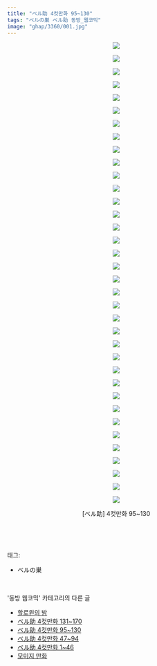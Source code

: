 ```yaml
---
title: "ベル助 4컷만화 95~130"
tags: "ベルの巣 ベル助 동방_웹코믹"
image: "ghap/3360/001.jpg"
---
```

<div class="article">
<p style="text-align: center; clear: none; float: none;"><img src="{{ site.nasurl }}/ghap/3360/001.jpg"/></p>
<p style="text-align: center; clear: none; float: none;"><img src="{{ site.nasurl }}/ghap/3360/002.jpg"/></p>
<p style="text-align: center; clear: none; float: none;"><img src="{{ site.nasurl }}/ghap/3360/003.jpg"/></p>
<p style="text-align: center; clear: none; float: none;"><img src="{{ site.nasurl }}/ghap/3360/004.jpg"/></p>
<p style="text-align: center; clear: none; float: none;"><img src="{{ site.nasurl }}/ghap/3360/005.jpg"/></p>
<p style="text-align: center; clear: none; float: none;"><img src="{{ site.nasurl }}/ghap/3360/006.jpg"/></p>
<p style="text-align: center; clear: none; float: none;"><img src="{{ site.nasurl }}/ghap/3360/007.jpg"/></p>
<p style="text-align: center; clear: none; float: none;"><img src="{{ site.nasurl }}/ghap/3360/008.jpg"/></p>
<p style="text-align: center; clear: none; float: none;"><img src="{{ site.nasurl }}/ghap/3360/009.jpg"/></p>
<p style="text-align: center; clear: none; float: none;"><img src="{{ site.nasurl }}/ghap/3360/010.jpg"/></p>
<p style="text-align: center; clear: none; float: none;"><img src="{{ site.nasurl }}/ghap/3360/011.jpg"/></p>
<p style="text-align: center; clear: none; float: none;"><img src="{{ site.nasurl }}/ghap/3360/012.jpg"/></p>
<p style="text-align: center; clear: none; float: none;"><img src="{{ site.nasurl }}/ghap/3360/013.jpg"/></p>
<p style="text-align: center; clear: none; float: none;"><img src="{{ site.nasurl }}/ghap/3360/014.jpg"/></p>
<p style="text-align: center; clear: none; float: none;"><img src="{{ site.nasurl }}/ghap/3360/015.jpg"/></p>
<p style="text-align: center; clear: none; float: none;"><img src="{{ site.nasurl }}/ghap/3360/016.jpg"/></p>
<p style="text-align: center; clear: none; float: none;"><img src="{{ site.nasurl }}/ghap/3360/017.jpg"/></p>
<p style="text-align: center; clear: none; float: none;"><img src="{{ site.nasurl }}/ghap/3360/018.jpg"/></p>
<p style="text-align: center; clear: none; float: none;"><img src="{{ site.nasurl }}/ghap/3360/019.jpg"/></p>
<p style="text-align: center; clear: none; float: none;"><img src="{{ site.nasurl }}/ghap/3360/020.jpg"/></p>
<p style="text-align: center; clear: none; float: none;"><img src="{{ site.nasurl }}/ghap/3360/021.jpg"/></p>
<p style="text-align: center; clear: none; float: none;"><img src="{{ site.nasurl }}/ghap/3360/022.jpg"/></p>
<p style="text-align: center; clear: none; float: none;"><img src="{{ site.nasurl }}/ghap/3360/023.jpg"/></p>
<p style="text-align: center; clear: none; float: none;"><img src="{{ site.nasurl }}/ghap/3360/024.jpg"/></p>
<p style="text-align: center; clear: none; float: none;"><img src="{{ site.nasurl }}/ghap/3360/025.jpg"/></p>
<p style="text-align: center; clear: none; float: none;"><img src="{{ site.nasurl }}/ghap/3360/026.jpg"/></p>
<p style="text-align: center; clear: none; float: none;"><img src="{{ site.nasurl }}/ghap/3360/027.jpg"/></p>
<p style="text-align: center; clear: none; float: none;"><img src="{{ site.nasurl }}/ghap/3360/028.jpg"/></p>
<p style="text-align: center; clear: none; float: none;"><img src="{{ site.nasurl }}/ghap/3360/029.jpg"/></p>
<p style="text-align: center; clear: none; float: none;"><img src="{{ site.nasurl }}/ghap/3360/030.jpg"/></p>
<p style="text-align: center; clear: none; float: none;"><img src="{{ site.nasurl }}/ghap/3360/031.jpg"/></p>
<p style="text-align: center; clear: none; float: none;"><img src="{{ site.nasurl }}/ghap/3360/032.jpg"/></p>
<p style="text-align: center; clear: none; float: none;"><img src="{{ site.nasurl }}/ghap/3360/033.jpg"/></p>
<p style="text-align: center; clear: none; float: none;"><img src="{{ site.nasurl }}/ghap/3360/034.jpg"/></p>
<p style="text-align: center; clear: none; float: none;"><img src="{{ site.nasurl }}/ghap/3360/035.jpg"/></p>
<p style="text-align: center; clear: none; float: none;"><img src="{{ site.nasurl }}/ghap/3360/036.jpg"/></p>
<p style="text-align: center; clear: none; float: none;">[ベル助] 4컷만화 95~130</p>
<p><br/></p>
</div><br/>
<div class="tagTrail">
<p>태그: </p>
<ul>
<li>ベルの巣</li>
</ul>
</div><br/>
<div class="another">
<p>'동방 웹코믹' 카테고리의 다른 글</p>
<ul>
<li><a href="/2017-06-09-ghap_3362">할로윈의 밤</a></li>
<li><a href="/2017-06-09-ghap_3361">ベル助 4컷만화 131~170</a></li>
<li><a href="/2017-06-09-ghap_3360">ベル助 4컷만화 95~130</a></li>
<li><a href="/2017-06-09-ghap_3359">ベル助 4컷만화 47~94</a></li>
<li><a href="/2017-06-09-ghap_3358">ベル助 4컷만화 1~46</a></li>
<li><a href="/2017-06-09-ghap_3357">모미지 만화</a></li>
</ul>
</div><br/>
<div class="cb_module cb_fluid">
<div class="cb_wrt cb_profile">
</div><!-- commentList close -->
</div><br/>
